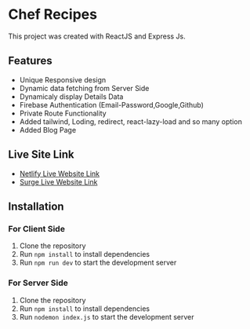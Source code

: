 # Chef Recipes

This project was created with ReactJS and Express Js.

## Features

- Unique Responsive design
- Dynamic data fetching from Server Side
- Dynamicaly display Details Data
- Firebase Authentication (Email-Password,Google,Github)
- Private Route Functionality
- Added tailwind, Loding, redirect, react-lazy-load and so many option
- Added Blog Page 


## Live Site Link

- [Netlify Live Website Link](https://fabulous-panda-0b165e.netlify.app/)
- [Surge Live Website Link](https://light-oven.surge.sh/)

## Installation

### For Client Side

1. Clone the repository
2. Run `npm install` to install dependencies
3. Run `npm run dev` to start the development server


### For Server Side

1. Clone the repository
2. Run `npm install` to install dependencies
3. Run `nodemon index.js` to start the development server